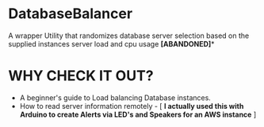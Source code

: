 # DatabaseBalancer
A wrapper Utility that randomizes database server selection based on the supplied instances server load and cpu usage 
**[ABANDONED]***


# WHY CHECK IT OUT?
- A beginner's guide to Load balancing Database instances.
- How to read server information remotely - [ __I actually used this with Arduino to create Alerts via LED's and Speakers for an AWS instance__ ]
